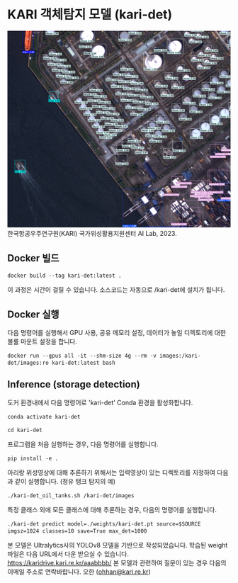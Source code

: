 # KARI 객체탐지 모델 (kari-det)

![예시](./assets/obj_det_example.png "객체탐지 예시")
한국항공우주연구원(KARI) 국가위성활용지원센터 AI Lab, 2023.

## Docker 빌드
```
docker build --tag kari-det:latest .
```
이 과정은 시간이 걸릴 수 있습니다. 소스코드는 자동으로 /kari-det에 설치가 됩니다.

## Docker 실행
다음 명령어를 실행해서 GPU 사용, 공유 메모리 설정, 데이터가 놓일 디렉토리에 대한 볼륨 마운트 설정을 합니다.

```
docker run --gpus all -it --shm-size 4g --rm -v images:/kari-det/images:ro kari-det:latest bash
```

## Inference (storage detection)
도커 환경내에서 다음 명령어로 'kari-det' Conda 환경을 활성화합니다.

```
conda activate kari-det
```
```
cd kari-det
```
프로그램을 처음 실행하는 경우, 다음 명령어를 실행합니다.

```
pip install -e .
```
아리랑 위성영상에 대해 추론하기 위해서는 입력영상이 있는 디렉토리를 지정하여 다음과 같이 실행합니다. (정유 탱크 탐지의 예)

```
./kari-det_oil_tanks.sh /kari-det/images
```
특정 클래스 외에 모든 클래스에 대해 추론하는 경우, 다음의 명령어를 실행합니다.
```
./kari-det predict model=./weights/kari-det.pt source=$SOURCE imgsz=1024 classes=10 save=True max_det=1000
```

본 모델은 Ultralytics사의 YOLOv8 모델을 기반으로 작성되었습니다.
학습된 weight 파일은 다음 URL에서 다운 받으실 수 있습니다.
https://karidrive.kari.re.kr/aaabbbb/
본 모델과 관련하여 질문이 있는 경우 다음의 이메일 주소로 연락바랍니다. 
오한 (ohhan@kari.re.kr)
